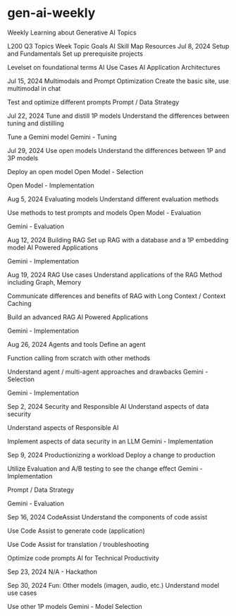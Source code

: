 # gen-ai-weekly
Weekly Learning about Generative AI Topics

L200 Q3 Topics
Week
Topic
Goals
AI Skill Map
Resources
 Jul 8, 2024
Setup and Fundamentals
Set up prerequisite projects

Levelset on foundational terms
AI Use Cases
AI Application Architectures


 Jul 15, 2024
Multimodals and Prompt Optimization
Create the basic site, use multimodal in chat

Test and optimize different prompts
Prompt / Data Strategy


 Jul 22, 2024
Tune and distill 1P models
Understand the differences between tuning and distilling

Tune a Gemini model
Gemini - Tuning


 Jul 29, 2024
Use open models
Understand the differences between 1P and 3P models

Deploy an open model
Open Model - Selection

Open Model - Implementation


 Aug 5, 2024
Evaluating models
Understand different evaluation methods

Use methods to test prompts and models
Open Model - Evaluation

Gemini - Evaluation


 Aug 12, 2024
Building RAG
Set up RAG with a database and a 1P embedding model
AI Powered Applications

Gemini - Implementation


 Aug 19, 2024
RAG Use cases
Understand applications of the RAG Method including Graph, Memory

Communicate differences and benefits of RAG with Long Context / Context Caching

Build an advanced RAG
AI Powered Applications

Gemini - Implementation




 Aug 26, 2024
Agents and tools
Define an agent

Function calling from scratch with other methods

Understand agent / multi-agent approaches and drawbacks
Gemini - Selection

Gemini - Implementation


 Sep 2, 2024
Security and Responsible AI
Understand aspects of data security

Understand aspects of Responsible AI

Implement aspects of data security in an LLM
Gemini - Implementation


 Sep 9, 2024
Productionizing a workload
Deploy a change to production

Utilize Evaluation and A/B testing to see the change effect
Gemini - Implementation

Prompt / Data Strategy

Gemini - Evaluation


 Sep 16, 2024
CodeAssist
Understand the components of code assist

Use Code Assist to generate code (application)

Use Code Assist for translation / troubleshooting

Optimize code prompts
AI for Technical Productivity


 Sep 23, 2024
N/A - Hackathon






 Sep 30, 2024
Fun: Other models (imagen, audio, etc.)
Understand model use cases

Use other 1P models
Gemini - Model Selection



